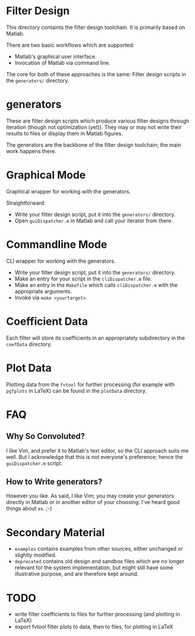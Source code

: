 Filter Design
=============

This directory containts the filter design toolchain. It is primarily based 
on Matlab.

There are two basic workflows which are supported:

- Matlab's graphical user interface.
- Invocation of Matlab via command line.

The core for both of these approaches is the same: Filter design scripts
in the `generators/` directory.


generators
==========

These are filter design scripts which produce various filter designs
through iteration (though not optimization (yet)). They may or may not 
write their results to files or display them in Matlab figures.

The generators are the backbone of the filter design toolchain; the
main work happens there.


Graphical Mode
==============

Graphical wrapper for working with the generators.

Straightforward:
- Write your filter design script, put it into the `generators/` directory.
- Open `guiDispatcher.m` in Matlab and call your iterator from there.


Commandline Mode
================

CLI wrapper for working with the generators.

- Write your filter design script, put it into the `generators/` directory.
- Make an entry for your script in the `cliDispatcher.m` file.
- Make an entry in the `Makefile` which calls `cliDispatcher.m` with
the appropriate arguments.
- Invoke via `make <yourtarget>`.


Coefficient Data
================

Each filter will store its coefficients in an appropriately subdirectory
in the `coefData` directory.


Plot Data
=========

Plotting data from the `fvtool` for further processing (for example
with `pgfplots` in LaTeX) can be found in the `plotData` directory.


FAQ
===

## Why So Convoluted?

I like Vim, and prefer it to Matlab's text editor, so the CLI approach
suits me well. But I acknowledge that this is not everyone's preference;
hence the `guiDispatcher.m` script.

## How to Write generators?

However you like. As said, I like Vim; you may create your generators
directly in Matlab or in another editor of your choosing. I've heard
good things about `ex`. ;-)


Secondary Material
==================

- `examples` contains examples from other sources, either unchanged or
slightly modified.
- `deprecated` contains old design and sandbox files which are no longer 
relevant for the system implementation, but might still have some 
illustrative purpose, and are therefore kept around.


TODO
====

- write filter coefficients to files for further processing (and plotting 
in LaTeX)
- export fvtool filter plots to data, then to files, for plotting in LaTeX
